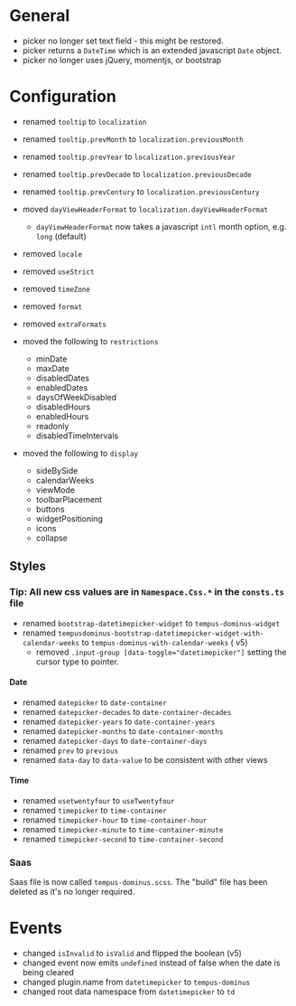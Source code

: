 # General

* picker no longer set text field - this might be restored.
* picker returns a `DateTime` which is an extended javascript `Date` object.
* picker no longer uses jQuery, momentjs, or bootstrap

# Configuration

* renamed `tooltip` to `localization`
* renamed `tooltip.prevMonth` to `localization.previousMonth`
* renamed `tooltip.prevYear` to `localization.previousYear`
* renamed `tooltip.prevDecade` to `localization.previousDecade`
* renamed `tooltip.prevCentury` to `localization.previousCentury`
* moved `dayViewHeaderFormat` to `localization.dayViewHeaderFormat`
    * `dayViewHeaderFormat` now takes a javascript `intl` month option, e.g. `long` (default)

* removed `locale`
* removed `useStrict`
* removed `timeZone`
* removed `format`
* removed `extraFormats`

* moved the following to `restrictions`
    * minDate
    * maxDate
    * disabledDates
    * enabledDates
    * daysOfWeekDisabled
    * disabledHours
    * enabledHours
    * readonly
    * disabledTimeIntervals

* moved the following to `display`
    * sideBySide
    * calendarWeeks
    * viewMode
    * toolbarPlacement
    * buttons
    * widgetPositioning
    * icons
    * collapse

## Styles

### Tip: All new css values are in `Namespace.Css.*` in the `consts.ts` file
* renamed `bootstrap-datetimepicker-widget` to `tempus-dominus-widget`
* renamed `tempusdominus-bootstrap-datetimepicker-widget-with-calendar-weeks` to `tempus-dominus-with-calendar-weeks`  (
  v5)
  * removed `.input-group [data-toggle="datetimepicker"]` setting the cursor type to pointer.
  
 #### Date

* renamed `datepicker` to `date-container`
* renamed `datepicker-decades` to `date-container-decades`
* renamed `datepicker-years` to `date-container-years`
* renamed `datepicker-months` to `date-container-months`
* renamed `datepicker-days` to `date-container-days`
* renamed `prev` to `previous`
* renamed `data-day` to `data-value` to be consistent with other views
#### Time
* renamed `usetwentyfour` to `useTwentyfour`
* renamed `timepicker` to `time-container`
* renamed `timepicker-hour` to `time-container-hour`
* renamed `timepicker-minute` to `time-container-minute`
* renamed `timepicker-second` to `time-container-second`

### Saas

Saas file is now called `tempus-dominus.scss`. The "build" file has been deleted as it's no longer required.

# Events

* changed `isInvalid` to `isValid` and flipped the boolean (v5)
* changed event now emits `undefined` instead of false when the date is being cleared
* changed plugin.name from `datetimepicker` to `tempus-dominus`
* changed root data namespace from `datetimepicker` to `td`